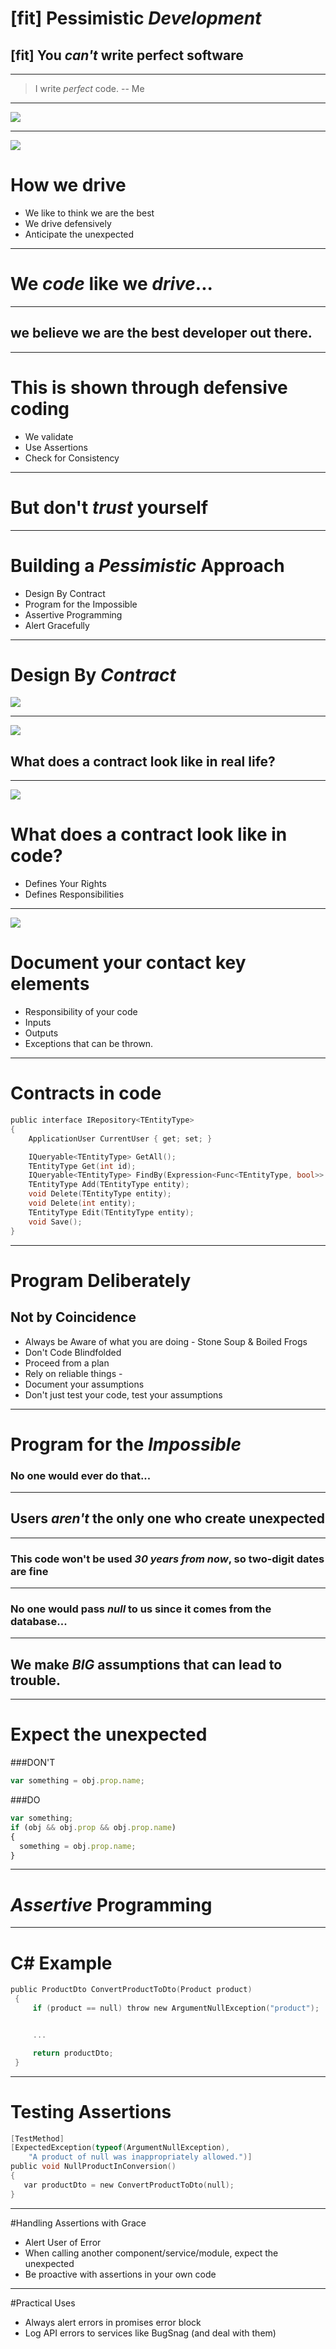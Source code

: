 # [fit] Pessimistic *Development*
## [fit] **You *can't* write perfect software**
---
> I write *perfect* code.
-- Me

---
![](images/city-traffic-1482024.jpg)

---
![](images/city-traffic-1482024.jpg)
# How we drive
  - We like to think we are the best
  - We drive defensively
  - Anticipate the unexpected

---
# We *code* like we *drive*...

---
## we believe we are the best developer out there.

---
# This is shown through defensive coding
  - We validate
  - Use Assertions
  - Check for Consistency

---
# But don't *trust* yourself

---
# Building a *Pessimistic* Approach
- Design By Contract
- Program for the Impossible
- Assertive Programming
- Alert Gracefully

---
# Design By *Contract*
![](images/signed-away-2-1549841-1918x1221.jpg)

---
![](images/signed-away-2-1549841-1918x1221.jpg)
## What does a contract look like in real life?

---
![](images/signed-away-2-1549841-1918x1221.jpg)
# What does a contract look like in code?
- Defines Your Rights
- Defines Responsibilities

---
![](images/signed-away-2-1549841-1918x1221.jpg)
# Document your contact key elements
- Responsibility of your code
- Inputs
- Outputs
- Exceptions that can be thrown.

---
# Contracts in code

```c
public interface IRepository<TEntityType>
{
    ApplicationUser CurrentUser { get; set; }

    IQueryable<TEntityType> GetAll();
    TEntityType Get(int id);
    IQueryable<TEntityType> FindBy(Expression<Func<TEntityType, bool>> predicate);
    TEntityType Add(TEntityType entity);
    void Delete(TEntityType entity);
    void Delete(int entity);
    TEntityType Edit(TEntityType entity);
    void Save();
}
```

---
# Program Deliberately
## Not by Coincidence
- Always be Aware of what you are doing - Stone Soup & Boiled Frogs
- Don't Code Blindfolded
- Proceed from a plan
- Rely on reliable things -
- Document your assumptions
- Don't just test your code, test your assumptions

---
# Program for the *Impossible*
### No one would ever do that...

---
## Users *aren't* the only one who create unexpected

---
### This code won't be used *30 years from now*, so two-digit dates are fine

---
### No one would pass *null* to us since it comes from the database...

---
## We make *BIG* assumptions that can lead to trouble.

---
# Expect the unexpected
###DON'T
```js
var something = obj.prop.name;
```
###DO
```js
var something;
if (obj && obj.prop && obj.prop.name)
{
  something = obj.prop.name;
}
```
---
# *Assertive* Programming

---
# C# Example
```c
public ProductDto ConvertProductToDto(Product product)
 {
     if (product == null) throw new ArgumentNullException("product");


     ...

     return productDto;
 }
```
---
# Testing Assertions
```c
[TestMethod]
[ExpectedException(typeof(ArgumentNullException),
    "A product of null was inappropriately allowed.")]
public void NullProductInConversion()
{
   var productDto = new ConvertProductToDto(null);
}

```

---
#Handling Assertions with Grace
- Alert User of Error
- When calling another component/service/module, expect the unexpected
- Be proactive with assertions in your own code

---
#Practical Uses
- Always alert errors in promises error block
- Log API errors to services like BugSnag (and deal with them)
